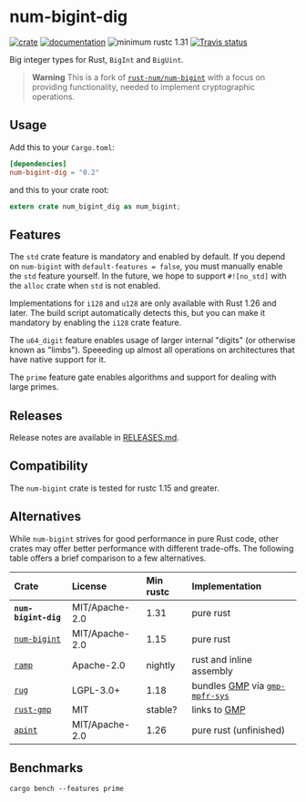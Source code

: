 # num-bigint-dig

[![crate](https://img.shields.io/crates/v/num-bigint-dig.svg)](https://crates.io/crates/num-bigint-dig)
[![documentation](https://docs.rs/num-bigint-dig/badge.svg)](https://docs.rs/num-bigint-dig)
![minimum rustc 1.31](https://img.shields.io/badge/rustc-1.31+-red.svg)
[![Travis status](https://travis-ci.org/dignifiedquire/num-bigint.svg?branch=master)](https://travis-ci.org/dignifiedquire/num-bigint)

Big integer types for Rust, `BigInt` and `BigUint`.

> **Warning** This is a fork of [`rust-num/num-bigint`](https://github.com/rust-num/num-bigint) with a focus on providing functionality, needed to implement cryptographic operations.

## Usage

Add this to your `Cargo.toml`:

```toml
[dependencies]
num-bigint-dig = "0.2"
```

and this to your crate root:

```rust
extern crate num_bigint_dig as num_bigint;
```

## Features

The `std` crate feature is mandatory and enabled by default.  If you depend on
`num-bigint` with `default-features = false`, you must manually enable the
`std` feature yourself.  In the future, we hope to support `#![no_std]` with
the `alloc` crate when `std` is not enabled.

Implementations for `i128` and `u128` are only available with Rust 1.26 and
later.  The build script automatically detects this, but you can make it
mandatory by enabling the `i128` crate feature.

The `u64_digit` feature enables usage of larger internal "digits" (or otherwise known as "limbs"). Speeeding up almost all operations on architectures that have native support for it.

The `prime` feature gate enables algorithms and support for dealing with large primes.

## Releases

Release notes are available in [RELEASES.md](RELEASES.md).

## Compatibility

The `num-bigint` crate is tested for rustc 1.15 and greater.

## Alternatives

While `num-bigint` strives for good performance in pure Rust code, other
crates may offer better performance with different trade-offs.  The following
table offers a brief comparison to a few alternatives.

| Crate                | License        | Min rustc | Implementation |
| :------------------- | :------------- | :-------- | :------------- |
| **`num-bigint-dig`** | MIT/Apache-2.0 | 1.31      | pure rust |
| [`num-bigint`]       | MIT/Apache-2.0 | 1.15      | pure rust |
| [`ramp`]             | Apache-2.0     | nightly   | rust and inline assembly |
| [`rug`]              | LGPL-3.0+      | 1.18      | bundles [GMP] via [`gmp-mpfr-sys`] |
| [`rust-gmp`]         | MIT            | stable?   | links to [GMP] |
| [`apint`]            | MIT/Apache-2.0 | 1.26      | pure rust (unfinished) |

[`num-bigint`]: https://crates.io/crates/num-bigint
[GMP]: https://gmplib.org/
[`gmp-mpfr-sys`]: https://crates.io/crates/gmp-mpfr-sys
[`rug`]: https://crates.io/crates/rug
[`rust-gmp`]: https://crates.io/crates/rust-gmp
[`ramp`]: https://crates.io/crates/ramp
[`apint`]: https://crates.io/crates/apint

## Benchmarks

```
cargo bench --features prime
```
